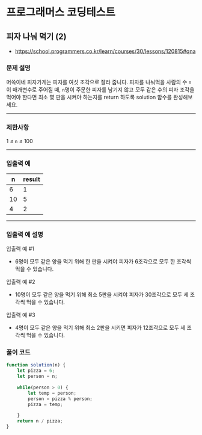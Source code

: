 # 프로그래머스 코딩테스트

## 피자 나눠 먹기 (2)

- https://school.programmers.co.kr/learn/courses/30/lessons/120815#qna

### **문제 설명**

머쓱이네 피자가게는 피자를 여섯 조각으로 잘라 줍니다. 피자를 나눠먹을 사람의 수 `n`이 매개변수로 주어질 때, `n`명이 주문한 피자를 남기지 않고 모두 같은 수의 피자 조각을 먹어야 한다면 최소 몇 판을 시켜야 하는지를 return 하도록 solution 함수를 완성해보세요.

---

### 제한사항

1 ≤ `n` ≤ 100

---

### 입출력 예

| n | result |
| --- | --- |
| 6 | 1 |
| 10 | 5 |
| 4 | 2 |

---

### 입출력 예 설명

입출력 예 #1

- 6명이 모두 같은 양을 먹기 위해 한 판을 시켜야 피자가 6조각으로 모두 한 조각씩 먹을 수 있습니다.

입출력 예 #2

- 10명이 모두 같은 양을 먹기 위해 최소 5판을 시켜야 피자가 30조각으로 모두 세 조각씩 먹을 수 있습니다.

입출력 예 #3

- 4명이 모두 같은 양을 먹기 위해 최소 2판을 시키면 피자가 12조각으로 모두 세 조각씩 먹을 수 있습니다.

### 풀이 코드

```jsx
function solution(n) {
    let pizza = 6;
    let person = n;
    
    while(person > 0) {
        let temp = person;
        person = pizza % person;
        pizza = temp;
        
    }
    return n / pizza;
}
```